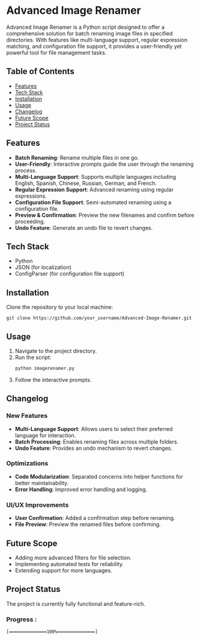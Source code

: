 
# Advanced Image Renamer

Advanced Image Renamer is a Python script designed to offer a comprehensive solution for batch renaming image files in specified directories. With features like multi-language support, regular expression matching, and configuration file support, it provides a user-friendly yet powerful tool for file management tasks.

## Table of Contents
- [Features](#features)
- [Tech Stack](#tech-stack)
- [Installation](#installation)
- [Usage](#usage)
- [Changelog](#changelog)
- [Future Scope](#future-scope)
- [Project Status](#project-status)

## Features
- **Batch Renaming**: Rename multiple files in one go.
- **User-Friendly**: Interactive prompts guide the user through the renaming process.
- **Multi-Language Support**: Supports multiple languages including English, Spanish, Chinese, Russian, German, and French.
- **Regular Expression Support**: Advanced renaming using regular expressions.
- **Configuration File Support**: Semi-automated renaming using a configuration file.
- **Preview & Confirmation**: Preview the new filenames and confirm before proceeding.
- **Undo Feature**: Generate an undo file to revert changes.

## Tech Stack
- Python
- JSON (for localization)
- ConfigParser (for configuration file support)

## Installation
Clone the repository to your local machine:
```
git clone https://github.com/your_username/Advanced-Image-Renamer.git
```

## Usage
1. Navigate to the project directory.
2. Run the script:
    ```bash
    python imagerenamer.py
    ```
3. Follow the interactive prompts.

## Changelog
### New Features
- **Multi-Language Support**: Allows users to select their preferred language for interaction.
- **Batch Processing**: Enables renaming files across multiple folders.
- **Undo Feature**: Provides an undo mechanism to revert changes.

### Optimizations
- **Code Modularization**: Separated concerns into helper functions for better maintainability.
- **Error Handling**: Improved error handling and logging.

### UI/UX Improvements
- **User Confirmation**: Added a confirmation step before renaming.
- **File Preview**: Preview the renamed files before confirming.

## Future Scope
- Adding more advanced filters for file selection.
- Implementing automated tests for reliability.
- Extending support for more languages.

## Project Status
The project is currently fully functional and feature-rich. 
### Progress :
```
[==============100%==============]
```
